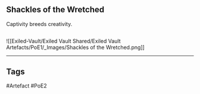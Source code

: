 ## Shackles of the Wretched
Captivity breeds creativity.
##
![[Exiled-Vault/Exiled Vault Shared/Exiled Vault Artefacts/PoE1/_Images/Shackles of the Wretched.png]]

---
## Tags
#Artefact
#PoE2